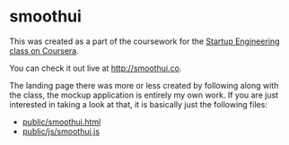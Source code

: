smoothui
========

This was created as a part of the coursework for the [Startup Engineering class on Coursera](https://www.coursera.org/course/startup).

You can check it out live at http://smoothui.co.

The landing page there was more or less created by following along with the class, the mockup application is
entirely my own work.  If you are just interested in taking a look at that, it is basically just the following
files:

 - [public/smoothui.html](https://github.com/amclark/smoothui/blob/master/public/smoothui.html)
 - [public/js/smoothui.js](https://github.com/amclark/smoothui/blob/master/public/js/smoothui.js)
